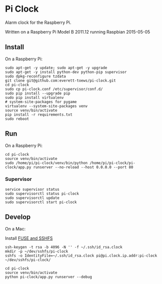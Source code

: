 # Pi Clock

Alarm clock for the Raspberry Pi.

Written on a Raspberry Pi Model B 2011.12 running Raspbian 2015-05-05

## Install

On a Raspberry Pi:

```
sudo apt-get -y update; sudo apt-get -y upgrade
sudo apt-get -y install python-dev python-pip supervisor
sudo dpkg-reconfigure tzdata
git clone git@github.com:everett-toews/pi-clock.git
cd pi-clock
sudo cp pi-clock.conf /etc/supervisor/conf.d/
sudo pip install --upgrade pip
sudo pip install virtualenv
# system-site-packages for pygame
virtualenv --system-site-packages venv
source venv/bin/activate
pip install -r requirements.txt
sudo reboot
```

## Run

On a Raspberry Pi:

```
cd pi-clock
source venv/bin/activate
sudo /home/pi/pi-clock/venv/bin/python /home/pi/pi-clock/pi-clock/app.py runserver --no-reload --host 0.0.0.0 --port 80
```

### Supervisor

```
service supervisor status
sudo supervisorctl status pi-clock
sudo supervisorctl update
sudo supervisorctl start pi-clock
```

## Develop

On a Mac:

Install [FUSE and SSHFS](https://osxfuse.github.io/)

```
ssh-keygen -t rsa -b 4096 -N '' -f ~/.ssh/id_rsa.clock
mkdir -p ~/dev/sshfs/pi-clock
sshfs -o IdentityFile=~/.ssh/id_rsa.clock pi@pi.clock.ip.addr:pi-clock ~/dev/sshfs/pi-clock/

cd pi-clock
source venv/bin/activate
python pi-clock/app.py runserver --debug
```

